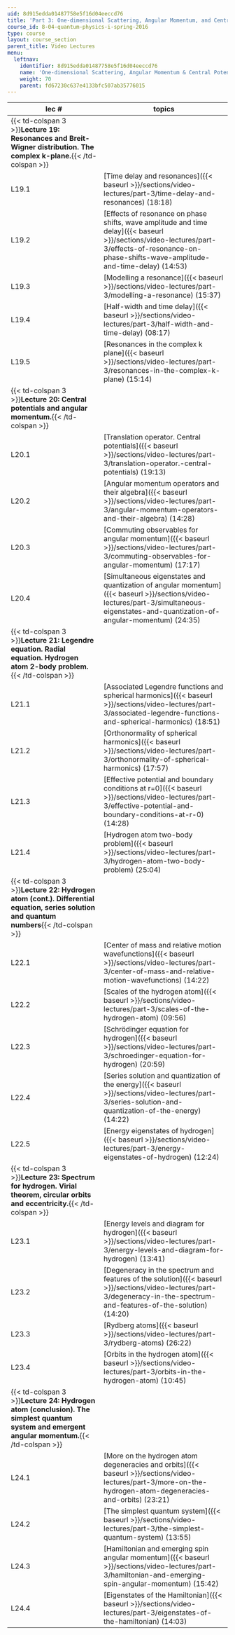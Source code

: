 ```yaml
---
uid: 8d915edda01487758e5f16d04eeccd76
title: 'Part 3: One-dimensional Scattering, Angular Momentum, and Central Potentials'
course_id: 8-04-quantum-physics-i-spring-2016
type: course
layout: course_section
parent_title: Video Lectures
menu:
  leftnav:
    identifier: 8d915edda01487758e5f16d04eeccd76
    name: 'One-dimensional Scattering, Angular Momentum & Central Potentials'
    weight: 70
    parent: fd67230c637e4133bfc507ab35776015
---
```


  
| lec # | topics |
| --- | --- |
| {{< td-colspan 3 >}}**Lecture 19: Resonances and Breit-Wigner distribution. The complex k-plane.**{{< /td-colspan >}} |||
| L19.1 | [Time delay and resonances]({{< baseurl >}}/sections/video-lectures/part-3/time-delay-and-resonances) (18:18) |
| L19.2 | [Effects of resonance on phase shifts, wave amplitude and time delay]({{< baseurl >}}/sections/video-lectures/part-3/effects-of-resonance-on-phase-shifts-wave-amplitude-and-time-delay) (14:53) |
| L19.3 | [Modelling a resonance]({{< baseurl >}}/sections/video-lectures/part-3/modelling-a-resonance) (15:37) |
| L19.4 | [Half-width and time delay]({{< baseurl >}}/sections/video-lectures/part-3/half-width-and-time-delay) (08:17) |
| L19.5 | [Resonances in the complex k plane]({{< baseurl >}}/sections/video-lectures/part-3/resonances-in-the-complex-k-plane) (15:14) |
| {{< td-colspan 3 >}}**Lecture 20: Central potentials and angular momentum.**{{< /td-colspan >}} |||
| L20.1 | [Translation operator. Central potentials]({{< baseurl >}}/sections/video-lectures/part-3/translation-operator.-central-potentials) (19:13) |
| L20.2 | [Angular momentum operators and their algebra]({{< baseurl >}}/sections/video-lectures/part-3/angular-momentum-operators-and-their-algebra) (14:28) |
| L20.3 | [Commuting observables for angular momentum]({{< baseurl >}}/sections/video-lectures/part-3/commuting-observables-for-angular-momentum) (17:17) |
| L20.4 | [Simultaneous eigenstates and quantization of angular momentum]({{< baseurl >}}/sections/video-lectures/part-3/simultaneous-eigenstates-and-quantization-of-angular-momentum) (24:35) |
| {{< td-colspan 3 >}}**Lecture 21: Legendre equation. Radial equation. Hydrogen atom 2-body problem.**{{< /td-colspan >}} |||
| L21.1 | [Associated Legendre functions and spherical harmonics]({{< baseurl >}}/sections/video-lectures/part-3/associated-legendre-functions-and-spherical-harmonics) (18:51) |
| L21.2 | [Orthonormality of spherical harmonics]({{< baseurl >}}/sections/video-lectures/part-3/orthonormality-of-spherical-harmonics) (17:57) |
| L21.3 | [Effective potential and boundary conditions at r=0]({{< baseurl >}}/sections/video-lectures/part-3/effective-potential-and-boundary-conditions-at-r-0) (14:28) |
| L21.4 | [Hydrogen atom two-body problem]({{< baseurl >}}/sections/video-lectures/part-3/hydrogen-atom-two-body-problem) (25:04) |
| {{< td-colspan 3 >}}**Lecture 22: Hydrogen atom (cont.). Differential equation, series solution and quantum numbers**{{< /td-colspan >}} |||
| L22.1 | [Center of mass and relative motion wavefunctions]({{< baseurl >}}/sections/video-lectures/part-3/center-of-mass-and-relative-motion-wavefunctions) (14:22) |
| L22.2 | [Scales of the hydrogen atom]({{< baseurl >}}/sections/video-lectures/part-3/scales-of-the-hydrogen-atom) (09:56) |
| L22.3 | [Schrödinger equation for hydrogen]({{< baseurl >}}/sections/video-lectures/part-3/schroedinger-equation-for-hydrogen) (20:59) |
| L22.4 | [Series solution and quantization of the energy]({{< baseurl >}}/sections/video-lectures/part-3/series-solution-and-quantization-of-the-energy) (14:22) |
| L22.5 | [Energy eigenstates of hydrogen]({{< baseurl >}}/sections/video-lectures/part-3/energy-eigenstates-of-hydrogen) (12:24) |
| {{< td-colspan 3 >}}**Lecture 23: Spectrum for hydrogen. Virial theorem, circular orbits and eccentricity.**{{< /td-colspan >}} |||
| L23.1 | [Energy levels and diagram for hydrogen]({{< baseurl >}}/sections/video-lectures/part-3/energy-levels-and-diagram-for-hydrogen) (13:41) |
| L23.2 | [Degeneracy in the spectrum and features of the solution]({{< baseurl >}}/sections/video-lectures/part-3/degeneracy-in-the-spectrum-and-features-of-the-solution) (14:20) |
| L23.3 | [Rydberg atoms]({{< baseurl >}}/sections/video-lectures/part-3/rydberg-atoms) (26:22) |
| L23.4 | [Orbits in the hydrogen atom]({{< baseurl >}}/sections/video-lectures/part-3/orbits-in-the-hydrogen-atom) (10:45) |
| {{< td-colspan 3 >}}**Lecture 24: Hydrogen atom (conclusion). The simplest quantum system and emergent angular momentum.**{{< /td-colspan >}} |||
| L24.1 | [More on the hydrogen atom degeneracies and orbits]({{< baseurl >}}/sections/video-lectures/part-3/more-on-the-hydrogen-atom-degeneracies-and-orbits) (23:21) |
| L24.2 | [The simplest quantum system]({{< baseurl >}}/sections/video-lectures/part-3/the-simplest-quantum-system) (13:55) |
| L24.3 | [Hamiltonian and emerging spin angular momentum]({{< baseurl >}}/sections/video-lectures/part-3/hamiltonian-and-emerging-spin-angular-momentum) (15:42) |
| L24.4 | [Eigenstates of the Hamiltonian]({{< baseurl >}}/sections/video-lectures/part-3/eigenstates-of-the-hamiltonian) (14:03)